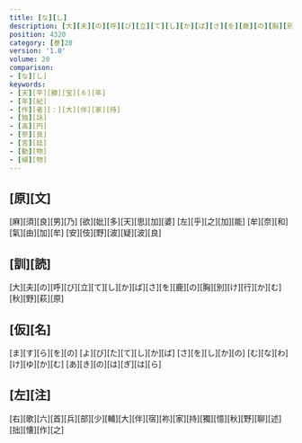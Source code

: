```yaml
---
title: [な][し]
description: [大][夫][の][呼][び][立][て][し][か][ば][さ][を][鹿][の][胸][別][け][行][か][む][秋][野][萩][原]
position: 4320
category: [巻]20
version: '1.0'
volume: 20
comparison:
- [な][し]
keywords:
- [天][平][勝][宝][６][年]
- [年][紀]
- [作][者][：][大][伴][家][持]
- [独][詠]
- [高][円]
- [奈][良]
- [宮][廷]
- [動][物]
- [植][物]
---
```


## [原][文]

[麻][須][良][男][乃] [欲][妣][多][天][思][加][婆] [左][乎][之][加][能] [牟][奈][和][氣][由][加][牟] [安][伎][野][波][疑][波][良]

## [訓][読]

[大][夫][の][呼][び][立][て][し][か][ば][さ][を][鹿][の][胸][別][け][行][か][む][秋][野][萩][原]

## [仮][名]

[ま][す][ら][を][の] [よ][び][た][て][し][か][ば] [さ][を][し][か][の] [む][な][わ][け][ゆ][か][む] [あ][き][の][は][ぎ][は][ら]

## [左][注]

[右][歌][六][首][兵][部][少][輔][大][伴][宿][祢][家][持][獨][憶][秋][野][聊][述][拙][懐][作][之]

